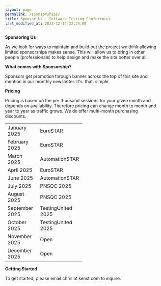 ```yaml
---
layout: page
permalink: /sponsorships/
title: Sponsor Us - Software Testing Conferences
last_modified_at: 2023-12-14 22:24:00
---
```


**Sponsoring Us**

As we look for ways to maintain and build out the project we think allowing limited sponsorships makes sense. This will
allow us to bring in other people (professionals) to help design and make the site better over all.

**What comes with Sponsorship?**

Sponsors get promotion through banner across the top of this site and mention in our monthly newsletter. It's. that.
simple.

**Pricing**

Pricing is based on the per thousand sessions for your given month and depends on availability. Therefore pricing can
change month to month and year to year as traffic grows. We do offer multi-month purchasing discounts.

<table style="width:50%" align="center">
  <tr>
    <td>January 2025</td>
    <td>EuroSTAR</td>
  </tr>
    <tr>
    <td>February 2025</td>
    <td>EuroSTAR</td>
  </tr>
  <tr>
    <td>March 2025</td>
    <td>AutomationSTAR</td>
  </tr>
  <tr>
    <td>April 2025</td>
    <td>EuroSTAR</td>
  </tr>
  <tr>
    <td>June 2025</td>
    <td>AutomationSTAR</td>
  </tr>
  <tr>
    <td>July 2025</td>
    <td>PNSQC 2025</td>
  </tr>
  <tr>
    <td>August 2025</td>
    <td>PNSQC 2025</td>
  </tr>
  <tr>
    <td>September 2025</td>
    <td>TestingUnited 2025</td>
  </tr>
  <tr>
    <td>October 2025</td>
    <td>TestingUnited 2025</td>
  </tr>
  <tr>
    <td>November 2025</td>
    <td>Open</td>
  </tr>
  <tr>
    <td>December 2025</td>
    <td>Open</td>
  </tr>
</table>

**Getting Started**

To get started, please email chris at kenst.com to inquire.
